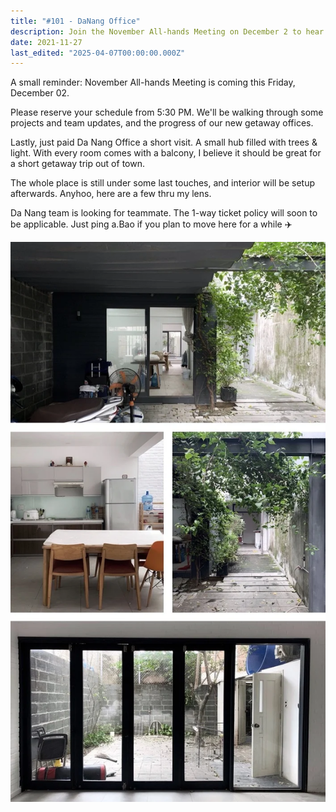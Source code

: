 ```yaml
---
title: "#101 - DaNang Office"
description: Join the November All-hands Meeting on December 2 to hear project updates, team news, and learn about the new Da Nang office and job opportunities.
date: 2021-11-27
last_edited: "2025-04-07T00:00:00.000Z"
---
```


A small reminder: November All-hands Meeting is coming this Friday, December 02.

Please reserve your schedule from 5:30 PM. We'll be walking through some projects and team updates, and the progress of our new getaway offices.

Lastly, just paid Da Nang Office a short visit. A small hub filled with trees & light. With every room comes with a balcony, I believe it should be great for a short getaway trip out of town.

The whole place is still under some last touches, and interior will be setup afterwards. Anyhoo, here are a few thru my lens.

Da Nang team is looking for teammate. The 1-way ticket policy will soon to be applicable. Just ping a.Bao if you plan to move here for a while ✈️

![](assets/notion-image-1744007419212-pc16s.webp)

